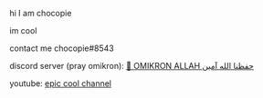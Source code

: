 hi I am chocopie

im cool

contact me chocopie#8543

discord server (pray omikron): [🙏 OMIKRON ALLAH حفظنا الله آمين](https://discord.gg/CfkHpUfXVc)

youtube: [epic cool channel](https://youtube.com/chocopiepogger)

  

